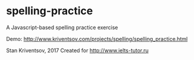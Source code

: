 # spelling-practice
A Javascript-based spelling practice exercise

Demo: http://www.kriventsov.com/projects/spelling/spelling_practice.html

Stan Kriventsov, 2017
Created for http://www.ielts-tutor.ru

